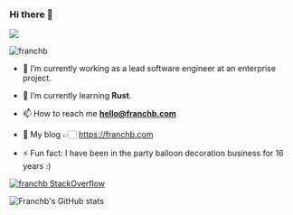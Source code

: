 ### Hi there 👋

![](https://hit.yhype.me/github/profile?user_id=16406123)

<p align="left"> <img src="https://komarev.com/ghpvc/?username=franchb&label=Profile%20views&color=0e75b6&style=flat-square" alt="franchb" /></p>

- 🔭 I’m currently working as a lead software engineer at an enterprise project.

- 🌱 I’m currently learning **Rust**.

- 📫 How to reach me **hello@franchb.com**

- 📰 My blog 👉🏻 <a href="https://franchb.com" target="blank">https://franchb.com</a>

- ⚡ Fun fact: I have been in the party balloon decoration business for 16 years :)

[![franchb StackOverflow](https://github-readme-stackoverflow.vercel.app/?userID=4863734)](https://stackoverflow.com/users/4863734/franchb)

![Franchb's GitHub stats](https://github-readme-stats.vercel.app/api?username=franchb&theme=tokyonight)

